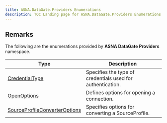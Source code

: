 ```yaml
---
title: ASNA.DataGate.Providers Enumerations
description: TOC Landing page for ASNA.DataGate.Providers Enumerations
---
```


## Remarks

The following are the enumerations provided by **ASNA DataGate Providers** namespace.


| Type | Description |
| --- | --- |
| [CredentialType](/reference/datagate/datagate-providers/credential-type.html) | Specifies the type of credentials used for authentication. |
| [OpenOptions](/reference/datagate/datagate-providers/open-options.html) | Defines options for opening a connection. |
| [SourceProfileConverterOptions](/reference/datagate/datagate-providers/source-profile-converter-options.html) | Specifies options for converting a SourceProfile. |
